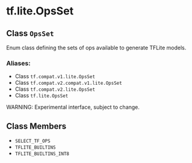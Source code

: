<div itemscope itemtype="http://developers.google.com/ReferenceObject">
<meta itemprop="name" content="tf.lite.OpsSet" />
<meta itemprop="path" content="Stable" />
<meta itemprop="property" content="SELECT_TF_OPS"/>
<meta itemprop="property" content="TFLITE_BUILTINS"/>
<meta itemprop="property" content="TFLITE_BUILTINS_INT8"/>
</div>

# tf.lite.OpsSet

## Class `OpsSet`

Enum class defining the sets of ops available to generate TFLite models.



### Aliases:

* Class `tf.compat.v1.lite.OpsSet`
* Class `tf.compat.v2.compat.v1.lite.OpsSet`
* Class `tf.compat.v2.lite.OpsSet`
* Class `tf.lite.OpsSet`

<!-- Placeholder for "Used in" -->

WARNING: Experimental interface, subject to change.

## Class Members

* `SELECT_TF_OPS` <a id="SELECT_TF_OPS"></a>
* `TFLITE_BUILTINS` <a id="TFLITE_BUILTINS"></a>
* `TFLITE_BUILTINS_INT8` <a id="TFLITE_BUILTINS_INT8"></a>
